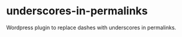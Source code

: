 underscores-in-permalinks
=========================

Wordpress plugin to replace dashes with underscores in permalinks. 
